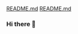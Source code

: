 [README.md](https://github.com/fandi177/fandi177/files/6610269/README.md)
[README.md](https://github.com/fandi177/fandi177/files/6610271/README.md)
### Hi there 👋

<!--
**fandi177/fandi177** is a ✨ _special_ ✨ repository because its `README.md` (this file) appears on your GitHub profile.

Here are some ideas to get you started:

- 🔭 I’m currently working on ...
- 🌱 I’m currently learning ...
- 👯 I’m looking to collaborate on ...
- 🤔 I’m looking for help with ...
- 💬 Ask me about ...
- 📫 How to reach me: ...
- 😄 Pronouns: ...
- ⚡ Fun fact: ...
-->
